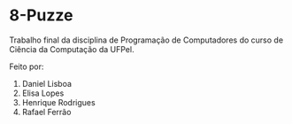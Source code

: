 # 8-Puzze

 Trabalho final da disciplina de Programação de Computadores do curso de Ciência da Computação da UFPel.
 
 Feito por:
 
  1. Daniel Lisboa
  2. Elisa Lopes
  3. Henrique Rodrigues
  4. Rafael Ferrão
